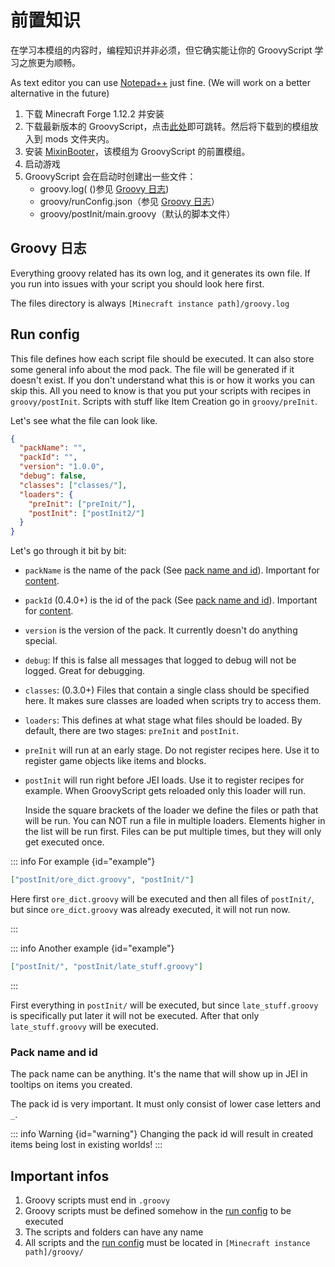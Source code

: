 # 前置知识

在学习本模组的内容时，编程知识并非必须，但它确实能让你的 GroovyScript 学习之旅更为顺畅。

As text editor you can use [Notepad++](https://notepad-plus-plus.org/downloads/) just fine. (We will work on a better
alternative in the future)

1. 下载 Minecraft Forge 1.12.2 并安装
2. 下载最新版本的 GroovyScript，点击[此处](https://www.curseforge.com/minecraft/mc-mods/groovyscript/files)即可跳转。然后将下载到的模组放入到 mods 文件夹内。
3. 安装 [MixinBooter](https://www.curseforge.com/minecraft/mc-mods/mixin-booter/files)，该模组为 GroovyScript 的前置模组。
4. 启动游戏
5. GroovyScript 会在启动时创建出一些文件：
   - groovy.log( ()参见 [Groovy 日志](#groovy-log))
   - groovy/runConfig.json（参见 [Groovy 日志](#run-config)）
   - groovy/postInit/main.groovy（默认的脚本文件）

## Groovy 日志

Everything groovy related has its own log, and it generates its own file. If you run into issues with your script you
should look here first.

The files directory is always `[Minecraft instance path]/groovy.log`

## Run config

This file defines how each script file should be executed. It can also store some general info about the mod pack. The
file will be generated if it doesn't exist.
If you don't understand what this is or how it works you can skip this. All you need to know is that you put your
scripts with recipes in `groovy/postInit`.
Scripts with stuff like Item Creation go in `groovy/preInit`.

Let's see what the file can look like.

```json
{
  "packName": "",
  "packId": "",
  "version": "1.0.0",
  "debug": false,
  "classes": ["classes/"],
  "loaders": {
    "preInit": ["preInit/"],
    "postInit": ["postInit2/"]
  }
}
```

Let's go through it bit by bit:

- `packName` is the name of the pack (See [pack name and id](#pack-name-and-id)). Important
  for [content](./content/index.md).

- `packId` (0.4.0+) is the id of the pack (See [pack name and id](#pack-name-and-id)). Important
  for [content](./content/index.md).

- `version` is the version of the pack. It currently doesn't do anything special.

- `debug`: If this is false all messages that logged to debug will not be logged. Great for debugging.

- `classes`: (0.3.0+) Files that contain a single class should be specified here. It makes sure classes are loaded when
  scripts try to access them.

- `loaders`: This defines at what stage what files should be loaded. By default, there are two stages: `preInit`
  and `postInit`.

- `preInit` will run at an early stage. Do not register recipes here. Use it to register game objects like items and
  blocks.

- `postInit` will run right before JEI loads. Use it to register recipes for example. When GroovyScript gets reloaded
  only this loader will run.

  Inside the square brackets of the loader we define the files or path that will be run. You can NOT run a file in
  multiple loaders.
  Elements higher in the list will be run first. Files can be put multiple times, but they will only get executed
  once.

::: info For example {id="example"}

```json
["postInit/ore_dict.groovy", "postInit/"]
```

Here first `ore_dict.groovy` will be executed and then all files of `postInit/`, but since `ore_dict.groovy` was already
executed, it will not run now.

:::

::: info Another example {id="example"}

```json
["postInit/", "postInit/late_stuff.groovy"]
```

:::

First everything in `postInit/` will be executed, but since `late_stuff.groovy` is specifically put later it will not be
executed. After that only `late_stuff.groovy` will be executed.

### Pack name and id

The pack name can be anything. It's the name that will show up in JEI in tooltips on items you created.

The pack id is very important. It must only consist of lower case letters and `_`.

::: info Warning {id="warning"}
Changing the pack id will result in created items being lost in existing worlds!
:::

## Important infos

1. Groovy scripts must end in `.groovy`
2. Groovy scripts must be defined somehow in the [run config](#run-config) to be executed
3. The scripts and folders can have any name
4. All scripts and the [run config](#run-config) must be located in `[Minecraft instance path]/groovy/`
